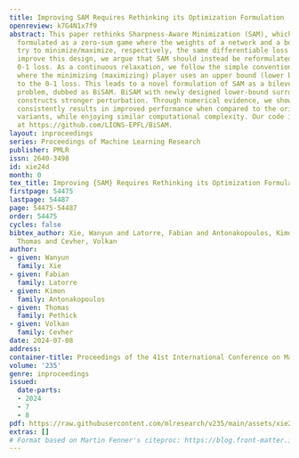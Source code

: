 ```yaml
---
title: Improving SAM Requires Rethinking its Optimization Formulation
openreview: k7G4N1x7f9
abstract: This paper rethinks Sharpness-Aware Minimization (SAM), which is originally
  formulated as a zero-sum game where the weights of a network and a bounded perturbation
  try to minimize/maximize, respectively, the same differentiable loss. To fundamentally
  improve this design, we argue that SAM should instead be reformulated using the
  0-1 loss. As a continuous relaxation, we follow the simple conventional approach
  where the minimizing (maximizing) player uses an upper bound (lower bound) surrogate
  to the 0-1 loss. This leads to a novel formulation of SAM as a bilevel optimization
  problem, dubbed as BiSAM. BiSAM with newly designed lower-bound surrogate loss indeed
  constructs stronger perturbation. Through numerical evidence, we show that BiSAM
  consistently results in improved performance when compared to the original SAM and
  variants, while enjoying similar computational complexity. Our code is available
  at https://github.com/LIONS-EPFL/BiSAM.
layout: inproceedings
series: Proceedings of Machine Learning Research
publisher: PMLR
issn: 2640-3498
id: xie24d
month: 0
tex_title: Improving {SAM} Requires Rethinking its Optimization Formulation
firstpage: 54475
lastpage: 54487
page: 54475-54487
order: 54475
cycles: false
bibtex_author: Xie, Wanyun and Latorre, Fabian and Antonakopoulos, Kimon and Pethick,
  Thomas and Cevher, Volkan
author:
- given: Wanyun
  family: Xie
- given: Fabian
  family: Latorre
- given: Kimon
  family: Antonakopoulos
- given: Thomas
  family: Pethick
- given: Volkan
  family: Cevher
date: 2024-07-08
address:
container-title: Proceedings of the 41st International Conference on Machine Learning
volume: '235'
genre: inproceedings
issued:
  date-parts:
  - 2024
  - 7
  - 8
pdf: https://raw.githubusercontent.com/mlresearch/v235/main/assets/xie24d/xie24d.pdf
extras: []
# Format based on Martin Fenner's citeproc: https://blog.front-matter.io/posts/citeproc-yaml-for-bibliographies/
---
```

